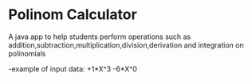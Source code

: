 # Polinom Calculator

A java app to help students perform operations such as addition,subtraction,multiplication,division,derivation and integration on polinomials

-example of input data: +1\*X^3 -6\*X^0
